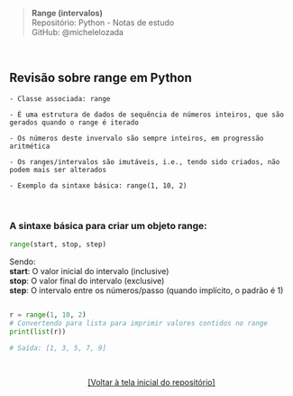 > **Range (intervalos)**  
> Repositório: Python - Notas de estudo     
> GitHub: @michelelozada
&nbsp;
     
&nbsp;  
## Revisão sobre range em Python
```
- Classe associada: range 

- É uma estrutura de dados de sequência de números inteiros, que são gerados quando o range é iterado 

- Os números deste invervalo são sempre inteiros, em progressão aritmética

- Os ranges/intervalos são imutáveis, i.e., tendo sido criados, não podem mais ser alterados

- Exemplo da sintaxe básica: range(1, 10, 2) 
```

&nbsp;

### A sintaxe básica para criar um objeto range:

```py
range(start, stop, step)
```
Sendo:  
**start**: O valor inicial do intervalo (inclusive)  
**stop**: O valor final do intervalo (exclusive)  
**step**: O intervalo entre os números/passo (quando implícito, o padrão é 1)  

```py

r = range(1, 10, 2)
# Convertendo para lista para imprimir valores contidos no range
print(list(r))  

# Saída: [1, 3, 5, 7, 9]
```

&nbsp;

<div align="center">
<a href="https://github.com/michelelozada/Python-Study-Notes">[Voltar à tela inicial do repositório]</a>
</div>
